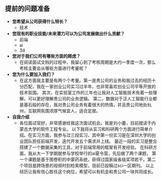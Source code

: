 ## 提前的问题准备
- **您希望从公司获得什么特长？**
  - 技术
- **您现有的职业技能/未来潜力可以为公司发展做出什么贡献？**
  - 前端
  - ai
  - 3d
- **您对于我们公司有哪些方面的顾虑？**
  - 在阅读面试文档的过程中，我留心到了考核周期是大约一季度一次，那么考核主要会从哪些方面进行考量呢？
- **您为什么要加入我们？**
  - 在这方面我主要是有两个个考量。第一是贵公司的业务和我过去的经历十分匹配，我在一家创业公司实习过半年，也非常喜欢创业公司平等开放的技术氛围。
  其次，在实验室工作的三年也让我对人工智能技术有着一些理解，可以更好理解贵公司的业务逻辑。
  第二，数据对于泛人工智能行业都是基石般的存在，我对贵公司业务有着很大的热情，并且贵公司地处杭州，互联网氛围浓厚气候宜人，适合定居。
- **自我介绍**
  - 各位面试官好，非常感谢给我这次面试机会。我是刘小蕾，目前就读于内蒙古大学的软件工程专业。
  以下我将从实习和科研两个方面进行简单介绍。在实习方面，我参与过三段实习，其中第一份实习是在深圳大学的创业团队担任前端开发，迭代开发五个需求并上线。
  最近一段的实习是整合搭建了一个数据采集的工具，对于前端常用的框架有开发经验。
  在科研方面，我从大一下学期就参与学校举行的ai夏令营，先后做了两个课题，
  第一个课题是基于图卷积的中蒙药系统，获得过国家级省级奖项若干。第二个项目是跨场景的视频时刻检索模型，目前已投稿过sci一区期刊。
  以上经历让我有信心胜任这个岗位，希望可以有机会和贵公司一块共同成长。